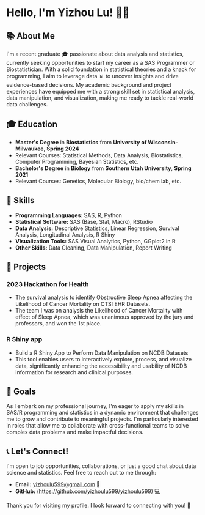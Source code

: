 # Hello, I'm Yizhou Lu! 👋🌟

## 📚 About Me

I'm a recent graduate 🎓 passionate about data analysis and statistics, currently seeking opportunities to start my career as a SAS Programmer or Biostatistician. With a solid foundation in statistical theories and a knack for programming, I aim to leverage data 📊 to uncover insights and drive evidence-based decisions. My academic background and project experiences have equipped me with a strong skill set in statistical analysis, data manipulation, and visualization, making me ready to tackle real-world data challenges.

## 🎓 Education

- **Master's Degree** in **Biostatistics** from **University of Wisconsin-Milwaukee**, **Spring 2024**
- Relevant Courses: Statistical Methods, Data Analysis, Biostatistics, Computer Programming, Bayesian Statistics, etc.
- **Bachelor's Degree** in **Biology** from **Southern Utah University**, **Spring 2021**
- Relevant Courses: Genetics, Molecular Biology, bio/chem lab, etc.

## 💼 Skills

- **Programming Languages:** SAS, R, Python
- **Statistical Software:** SAS (Base, Stat, Macro), RStudio
- **Data Analysis:** Descriptive Statistics, Linear Regression, Survival Analysis, Longitudinal Analysis, R Shiny
- **Visualization Tools:** SAS Visual Analytics, Python, GGplot2 in R
- **Other Skills:** Data Cleaning, Data Manipulation, Report Writing

## 🚀 Projects

### 2023 Hackathon for Health
- The survival analysis to identify Obstructive Sleep Apnea affecting the Likelihood of Cancer Mortality on CTSI EHR Datasets.
- The team I was on analysis the Likelihood of Cancer Mortality with effect of Sleep Apnea, which was 
  unanimous approved by the jury and professors, and won the 1st place. 


### R Shiny app
- Build a R Shiny App to Perform Data Manipulation on NCDB Datasets
- This tool enables users to interactively explore, process, and visualize data, significantly enhancing the accessibility and usability of NCDB information for research and clinical purposes.

## 🎯 Goals

As I embark on my professional journey, I'm eager to apply my skills in SAS/R programming and statistics in a dynamic environment that challenges me to grow and contribute to meaningful projects. I'm particularly interested in roles that allow me to collaborate with cross-functional teams to solve complex data problems and make impactful decisions.

## 📞 Let's Connect!

I'm open to job opportunities, collaborations, or just a good chat about data science and statistics. Feel free to reach out to me through:

- **Email:** yizhoulu599@gmail.com 📧
- **GitHub:** (https://github.com/yizhoulu599/yizhoulu599) 💻

Thank you for visiting my profile. I look forward to connecting with you! 🌟

